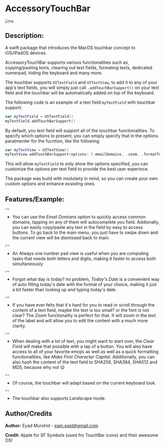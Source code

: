# AccessoryTouchBar

<img src="https://i.imgur.com/GluJQy3.png" alt="img" style="zoom: 67%;" />

## Description:

A swift package that introduces the MacOS touchbar concept to iOS/iPadOS devices.

AccessoryTouchBar supports various functionalities such as, copying/pasting texts, clearing out text fields, formating texts, dedicated numerpad, hiding the keyboard and many more.

The touchbar supports `UITextField` and `UITextView`, to add it to any of your app's text fields, you will simply just call `.addTouchBarSupport()` on your text field and the touchbar will be automatically added on top of the keyboard. 

The following code is an example of a text field `myTextField` with touchbar support:

```swift
var myTextField = UITextField()
myTextField.addTouchBarSupport()
```

By default, you text field will support all of the touchbar functionalities. To specify which options to present, you can smiply specify that in the options paratmenter for the fucntion, like the following:

```swift
var myTextView = UITextView()
myTextView.addTouchBarSupport(options: [.emailDomains, .zoom, .formatText, .hideKeyboard, .copyToClipboard, .pasteFromClipboard, .numberPad])
```

This will allow `myTextField` to only show the options specified, you can customize the options per text field to provide the best user experince.



The package was build with modulaity in mind, so you can create your own custom options and enhance exsisitng ones.



## Features/Example:

<img src="https://i.imgur.com/XYIQsVh.gif" alt="img" style="zoom: 33%;" />

- You can use the *Email Domians* option to quickly access common domains, tapping on any of them will autocomplete you field. Addionally, you can easily copy/paste any text in the field by easy to access buttons. To go back to the main menu, you just have to swipe down and the current view will be dismissed back to main.

  

<img src="https://i.imgur.com/oahRfMq.gif" alt="img" style="zoom: 33%;" />

- An Always one number pad view is useful when you are computing tasks that needs both letters and digits, making it faster to access both simultaneously



<img src="https://i.imgur.com/VGzlkYL.gif" alt="img" style="zoom: 33%;" />

- Forgot what day is today? no problem, *Today's Date* is a convenient way of auto filling today's date with the format of your choice, making it just a bit faster than looking up and typing today's date.

  

<img src="https://i.imgur.com/dEqz4Ci.gif" alt="img" style="zoom: 33%;" />

- If you have ever felts that it's hard for you to read or scroll through the content of a text field, maybe the text is too small? or the font is not clear? The *Zoom* functionality is perfect for that. It will zoom in the text of the label and will allow you to edit the content with a much more clarity.



<img src="https://i.imgur.com/w3ycbM3.gif" alt="img" style="zoom: 33%;" />

- When dealing with a lot of text, you might want to start over, the *Clear Field* will make that possible with a tap of a button. You will also have access to all of your favorite emojis as well as well as a quick formatting functionalities, like *Make First Character Capital*. Additionally, you can also hash the content of the text field to SHA256, SHA384, SHA512 and MD5, because why not :stuck_out_tongue:



<img src="https://i.imgur.com/dKRQ8zk.gif" alt="img" style="zoom: 33%;" />

- Of course, the touchbar will adapt based on the current keyboard look.



<img src="https://i.imgur.com/qGdBzPg.gif" alt="img" style="zoom: 33%;" />

- The touchbar also supports Landscape mode.



## Author/Credits

**Author:** Eyad Murshid - eam.east@gmail.com

**Credit:** Apple for SF Symbols (used fro TouchBar icons) and their awesome OS!

